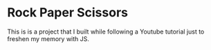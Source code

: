 # Rock Paper Scissors
This is is a project that I built while following a Youtube tutorial just to freshen my memory with JS.
